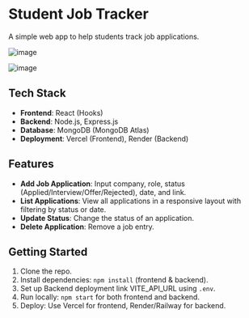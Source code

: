 # Student Job Tracker

A simple web app to help students track job applications.

![image](https://github.com/user-attachments/assets/a5e843e4-c8a7-4fa8-a7a8-1239e0f06d86)

![image](https://github.com/user-attachments/assets/29cad607-33f2-4314-a7ca-c44282705df0)

## Tech Stack
- **Frontend**: React (Hooks)
- **Backend**: Node.js, Express.js
- **Database**: MongoDB (MongoDB Atlas)
- **Deployment**: Vercel (Frontend), Render (Backend)

## Features
- **Add Job Application**: Input company, role, status (Applied/Interview/Offer/Rejected), date, and link.
- **List Applications**: View all applications in a responsive layout with filtering by status or date.
- **Update Status**: Change the status of an application.
- **Delete Application**: Remove a job entry.

## Getting Started
1. Clone the repo.
2. Install dependencies: `npm install` (frontend & backend).
3. Set up Backend deployment link VITE_API_URL using  `.env`.
4. Run locally: `npm start` for both frontend and backend.
5. Deploy: Use Vercel for frontend, Render/Railway for backend.
